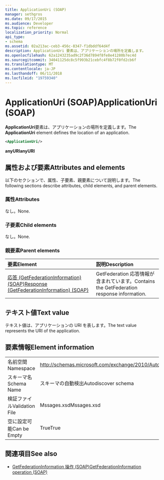 ```yaml
---
title: ApplicationUri (SOAP)
manager: sethgros
ms.date: 09/17/2015
ms.audience: Developer
ms.topic: reference
localization_priority: Normal
api_type:
- schema
ms.assetid: 02a213ac-ceb3-456c-8347-f1dbddf64d4f
description: ApplicationUri 要素は、アプリケーションの場所を定義します。
ms.openlocfilehash: 62a1243235ad9c2f36d7894f8fe8e41280b7ec4d
ms.sourcegitcommit: 34041125dc8c5f993b21cebfc4f8b72f0fd2cb6f
ms.translationtype: MT
ms.contentlocale: ja-JP
ms.lasthandoff: 06/11/2018
ms.locfileid: "19759340"
---
```

# <a name="applicationuri-soap"></a><span data-ttu-id="d05d3-103">ApplicationUri (SOAP)</span><span class="sxs-lookup"><span data-stu-id="d05d3-103">ApplicationUri (SOAP)</span></span>

<span data-ttu-id="d05d3-104">**ApplicationUri**要素は、アプリケーションの場所を定義します。</span><span class="sxs-lookup"><span data-stu-id="d05d3-104">The **ApplicationUri** element defines the location of an application.</span></span> 
  
```XML
<ApplicationUri/>
```

 <span data-ttu-id="d05d3-105">**anyURI**</span><span class="sxs-lookup"><span data-stu-id="d05d3-105">**anyURI**</span></span>
## <a name="attributes-and-elements"></a><span data-ttu-id="d05d3-106">属性および要素</span><span class="sxs-lookup"><span data-stu-id="d05d3-106">Attributes and elements</span></span>

<span data-ttu-id="d05d3-107">以下のセクションで、属性、子要素、親要素について説明します。</span><span class="sxs-lookup"><span data-stu-id="d05d3-107">The following sections describe attributes, child elements, and parent elements.</span></span>
  
### <a name="attributes"></a><span data-ttu-id="d05d3-108">属性</span><span class="sxs-lookup"><span data-stu-id="d05d3-108">Attributes</span></span>

<span data-ttu-id="d05d3-109">なし。</span><span class="sxs-lookup"><span data-stu-id="d05d3-109">None.</span></span>
  
### <a name="child-elements"></a><span data-ttu-id="d05d3-110">子要素</span><span class="sxs-lookup"><span data-stu-id="d05d3-110">Child elements</span></span>

<span data-ttu-id="d05d3-111">なし。</span><span class="sxs-lookup"><span data-stu-id="d05d3-111">None.</span></span>
  
### <a name="parent-elements"></a><span data-ttu-id="d05d3-112">親要素</span><span class="sxs-lookup"><span data-stu-id="d05d3-112">Parent elements</span></span>

|<span data-ttu-id="d05d3-113">**要素**</span><span class="sxs-lookup"><span data-stu-id="d05d3-113">**Element**</span></span>|<span data-ttu-id="d05d3-114">**説明**</span><span class="sxs-lookup"><span data-stu-id="d05d3-114">**Description**</span></span>|
|:-----|:-----|
|[<span data-ttu-id="d05d3-115">応答 (GetFederationInformation) (SOAP)</span><span class="sxs-lookup"><span data-stu-id="d05d3-115">Response (GetFederationInformation) (SOAP)</span></span>](response-getfederationinformationsoap.md) <br/> |<span data-ttu-id="d05d3-116">GetFederation 応答情報が含まれています。</span><span class="sxs-lookup"><span data-stu-id="d05d3-116">Contains the GetFederation response information.</span></span>  <br/> |
   
## <a name="text-value"></a><span data-ttu-id="d05d3-117">テキスト値</span><span class="sxs-lookup"><span data-stu-id="d05d3-117">Text value</span></span>

<span data-ttu-id="d05d3-118">テキスト値は、アプリケーションの URI を表します。</span><span class="sxs-lookup"><span data-stu-id="d05d3-118">The text value represents the URI of the application.</span></span>
  
## <a name="element-information"></a><span data-ttu-id="d05d3-119">要素情報</span><span class="sxs-lookup"><span data-stu-id="d05d3-119">Element information</span></span>

|||
|:-----|:-----|
|<span data-ttu-id="d05d3-120">名前空間</span><span class="sxs-lookup"><span data-stu-id="d05d3-120">Namespace</span></span>  <br/> |http://schemas.microsoft.com/exchange/2010/Autodiscover  <br/> |
|<span data-ttu-id="d05d3-121">スキーマ名</span><span class="sxs-lookup"><span data-stu-id="d05d3-121">Schema Name</span></span>  <br/> |<span data-ttu-id="d05d3-122">スキーマの自動検出</span><span class="sxs-lookup"><span data-stu-id="d05d3-122">Autodiscover schema</span></span>  <br/> |
|<span data-ttu-id="d05d3-123">検証ファイル</span><span class="sxs-lookup"><span data-stu-id="d05d3-123">Validation File</span></span>  <br/> |<span data-ttu-id="d05d3-124">Mssages.xsd</span><span class="sxs-lookup"><span data-stu-id="d05d3-124">Mssages.xsd</span></span>  <br/> |
|<span data-ttu-id="d05d3-125">空に設定可能</span><span class="sxs-lookup"><span data-stu-id="d05d3-125">Can be Empty</span></span>  <br/> |<span data-ttu-id="d05d3-126">True</span><span class="sxs-lookup"><span data-stu-id="d05d3-126">True</span></span>  <br/> |
   
## <a name="see-also"></a><span data-ttu-id="d05d3-127">関連項目</span><span class="sxs-lookup"><span data-stu-id="d05d3-127">See also</span></span>

- [<span data-ttu-id="d05d3-128">GetFederationInformation 操作 (SOAP)</span><span class="sxs-lookup"><span data-stu-id="d05d3-128">GetFederationInformation operation (SOAP)</span></span>](getfederationinformation-operation-soap.md)

